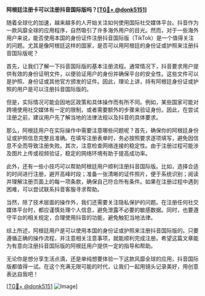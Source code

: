**阿根廷注册卡可以注册抖音国际版吗？[[TG💪+ @donk5151](https://t.me/s/donk5151)]**

随着全球化的加速，越来越多的人开始关注如何使用国际社交媒体平台。抖音作为一款风靡全球的应用程序，自然吸引了许多海外用户的目光。然而，对于一些海外用户来说，能否使用本国的身份证件注册抖音国际版（TikTok）是一个值得关注的问题。尤其是像阿根廷这样的国家，是否可以用阿根廷的身份证或护照来注册抖音国际版呢？

首先，让我们了解一下抖音国际版的基本注册流程。通常情况下，抖音要求用户提供有效的身份证明文件，以便验证用户的身份并确保平台的安全性。这些文件可以是护照、身份证或其他官方颁发的证件。因此，理论上讲，持有阿根廷身份证或护照的用户是可以注册抖音国际版的。

但是，实际情况可能会因地区政策和具体操作而有所不同。例如，某些国家可能对跨境使用社交媒体有一定的限制，或者需要额外的步骤来验证身份。因此，在尝试注册之前，建议用户先了解当地的法律法规以及抖音的具体要求。

那么，阿根廷用户在实际操作中需要注意哪些问题呢？首先，确保你的阿根廷身份证或护照信息完整且准确。在填写注册表单时，务必按照要求逐项填写，避免因信息不全而导致注册失败。其次，注意检查网络连接的稳定性。由于注册过程可能涉及图片上传或视频验证，稳定的网络环境有助于提高成功率。

此外，还有一些小技巧可以帮助阿根廷用户顺利注册抖音国际版。比如，选择合适的时间进行注册，避开高峰时段；准备一张清晰的证件照片，便于系统识别；阅读并理解注册页面上的每一项条款，确保自己符合所有条件。如果在注册过程中遇到困难，可以尝试联系抖音客服寻求帮助。

当然，除了技术层面的操作外，我们还需要关注隐私保护的问题。在注册任何社交媒体平台时，都应谨慎处理个人信息，避免泄露不必要的敏感数据。同时，也要遵守平台的相关规定，合理使用抖音的功能，避免触犯当地法律。

综上所述，阿根廷用户是可以使用本国的身份证或护照来注册抖音国际版的。只要遵循正确的操作流程，并注意相关注意事项，就能顺利完成注册。希望这篇文章能为有意向注册抖音国际版的阿根廷用户提供一定的指导和帮助。

无论你是想分享生活点滴，还是单纯想要体验一下这款风靡全球的应用，抖音国际版都值得一试。在这个充满无限可能的时代，让我们一起用镜头记录美好，用创意表达自我吧！

[[TG💪+ @donk5151](https://t.me/s/donk5151) ![Image](https://i.postimg.cc/rwNCRYN7/Snipaste-2025-04-30-17-27-05.png)]